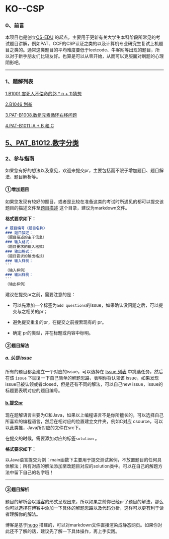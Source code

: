 # KO--CSP
### 0、前言

本项目也是创立[OS-EDU](https://github.com/OS-EDU) 的起点，主要用于更新有关大学生本科阶段所常见的考试题目讲解，例如PAT、CCF的CSP认证之类的以及计算机专业研究生复试上机题目之类的。通常这类题目的平均难度要低于leetcode、牛客网等出现的题目，所以对于新手朋友们比较友好。也算是可以从零开始，从而可以克服面对刷题的心理阴影吧。

---

### 1、题解列表
[1.B1001 害死人不偿命的(3 * n + 1)猜想](https://os-edu.github.io/b1001/)

[2.B1046 划拳](https://os-edu.github.io/b1046/)

[3.PAT-B1008.数组元素循环右移问题](https://os-edu.github.io/pat_b1008/)

[4.PAT-B1011 :A + B 和 C](https://os-edu.github.io/pat_b1011/)

[5、PAT_B1012.数字分类](https://os-edu.github.io/pat_b1012/)
---

### 2、参与指南

如果您有好的想法以及意见，欢迎来提交pr，主要包括而不限于增加题目、题目解法、题目解析等。

#### ①增加题目

如果您发现有较好的题目，或者是比较在准备这类的考试时所遇见的都可以提交该题目的描述文件至[题目描述](https://github.com/OS-EDU/KO--CSP/tree/main/%E9%A2%98%E7%9B%AE%E6%8F%8F%E8%BF%B0) 这个目录，建议为markdown文件。

**格式要求如下：**

```markdown
# 题目编号（题目名称）
### 题目描述：
（题目描述的主干信息）
### 输入格式：
（题目要求的输入格式）
### 输出格式：
（题目要求的输出格式）
### 输入样例：
​```
（输入样例）
### 输出样例：
​```
（输出样例）
```

建议在提交pr之前，需要注意的是：

-    可以先添加一个标签为`add questions`的issue，如果确认没问题之后，可以提交与之相关的pr；

-    避免提交重复的pr，在提交之前搜索现有的 pr。
-    确定 pr的类型，并在标题或内容中标明。

#### ②题目解法

##### [a. 认领 issue](https://github.com/OS-EDU/KO--CSP/issues)

所有的题目都会建立一个对应的issue，可以选择在 [Issue 列表](https://github.com/Practice-Dream/KO--CSP/issues) 中挑选任务，然后在该 `issue` 下回复一下自己简单的解题思路，表明你将认领该 issue，如果发现issue已被认领或者closed，但是还有不同的解法，可以自己new issue，issue的标题要表明对应的题目编号。

#### [b.提交pr](https://github.com/Practice-Dream/KO--CSP/pulls)

现在题解语言主要为C和Java，如果以上编程语言不是你所擅长的，可以选择自己所喜欢的编程语言，然后在相对应的位置建立文件夹，例如C对应 csource，可以以此类推，Java所对应的文件在src下。

在提交的时候，需要添加对应的标签`solution` 。

**格式要求如下：**

以Java语言提交为例：main函数下主要用于提交测试案例，不放置题目的任何具体解法；所有对应的解法添加至改题目对应的solution类中。可以在自己的解题方法中留下自己的名字哦！

---

#### ③题目解析

题目的解析会以[博客](https://os-edu.github.io/)的形式呈现出来，所以如果之前你已经pr了题目的解法，那么你可以选择在博客中添加一下具体的解题思路以及代码分析，这样可以更有利于读者理解你的解法。

博客是基于[hugo](https://github.com/gohugoio/hugo) 搭建的，可以对markdown文件直接渲染成静态网页。如果你对此还不了解的话，建议先了解一下具体操作，再上手实践。
